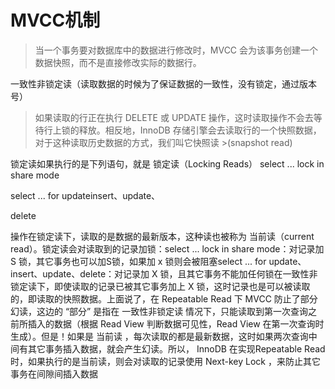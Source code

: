 # MVCC机制

> 当一个事务要对数据库中的数据进行修改时，MVCC 会为该事务创建一个数据快照，而不是直接修改实际的数据行。
>

一致性非锁定读（读取数据的时候为了保证数据的一致性，没有锁定，通过版本号）

>如果读取的行正在执行 DELETE 或 UPDATE 操作，这时读取操作不会去等待行上锁的释放。相反地，InnoDB 存储引擎会去读取行的一个快照数据，对于这种读取历史数据的方式，我们叫它快照读 >(snapshot read)


锁定读如果执行的是下列语句，就是 锁定读（Locking Reads）
select ... lock in share mode

select ... for updateinsert、update、

delete 

操作在锁定读下，读取的是数据的最新版本，这种读也被称为 当前读（current read）。锁定读会对读取到的记录加锁：select ... lock in share mode：对记录加 S 锁，其它事务也可以加S锁，如果加 x 锁则会被阻塞select ... for update、insert、update、delete：对记录加 X 锁，且其它事务不能加任何锁在一致性非锁定读下，即使读取的记录已被其它事务加上 X 锁，这时记录也是可以被读取的，即读取的快照数据。上面说了，在 Repeatable Read 下 MVCC 防止了部分幻读，这边的 “部分” 是指在 一致性非锁定读 情况下，只能读取到第一次查询之前所插入的数据（根据 Read View 判断数据可见性，Read View 在第一次查询时生成）。但是！如果是 当前读 ，每次读取的都是最新数据，这时如果两次查询中间有其它事务插入数据，就会产生幻读。所以， InnoDB 在实现Repeatable Read 时，如果执行的是当前读，则会对读取的记录使用 Next-key Lock ，来防止其它事务在间隙间插入数据
